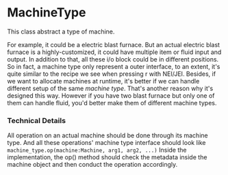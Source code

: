 # MachineType

This class abstract a type of machine. 

For example, it could be a electric blast furnace.
But an actual electric blast furnace is a highly-customized, it could have multiple item or
fluid input and output. In addition to that, all these i/o block could be in different
positions. So in fact, a machine type only represent a outer interface, to an extent, it's
quite similar to the recipe we see when pressing r with NEI/JEI. Besides, if we want to
allocate machines at runtime, it's better if we can handle different setup of the same
*machine type*. That's another reason why it's designed this way. However if you have two
blast furnace but only one of them can handle fluid, you'd better make them of different
machine types.

### Technical Details
All operation on an actual machine should be done through its machine type. And all these
operations' machine type interface should look like `machine_type.op(machine:Machine, arg1, arg2, ...)`
Inside the implementation, the op() method should check the metadata inside the machine object
and then conduct the operation accordingly.